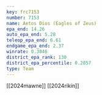```yaml
---
key: frc7153
number: 7153
name: Aetos Dios (Eagles of Zeus)
epa_end: 14.26
auto_epa_end: 5.28
teleop_epa_end: 6.61
endgame_epa_end: 2.37
winrate: 0.3846
district_epa_rank: 130
district_epa_percentile: 0.2857
type: Team
---
```

[[2024mawne]]
[[2024rikin]]
